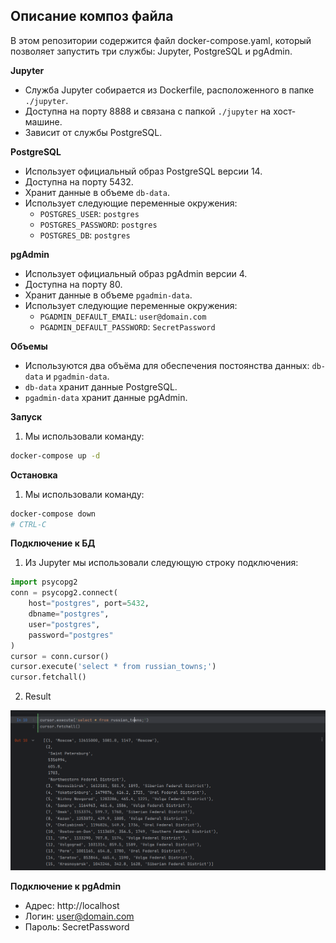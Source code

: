 ## Описание композ файла

В этом репозитории содержится файл docker-compose.yaml, который позволяет запустить три службы: Jupyter, PostgreSQL и pgAdmin.

**Jupyter**

* Служба Jupyter собирается из Dockerfile, расположенного в папке `./jupyter`.
* Доступна на порту 8888 и связана с папкой `./jupyter` на хост-машине.
* Зависит от службы PostgreSQL.

**PostgreSQL**

* Использует официальный образ PostgreSQL версии 14.
* Доступна на порту 5432.
* Хранит данные в объеме `db-data`.
* Использует следующие переменные окружения:
    * `POSTGRES_USER`: `postgres`
    * `POSTGRES_PASSWORD`: `postgres`
    * `POSTGRES_DB`: `postgres`

**pgAdmin**

* Использует официальный образ pgAdmin версии 4.
* Доступна на порту 80.
* Хранит данные в объеме `pgadmin-data`.
* Использует следующие переменные окружения:
    * `PGADMIN_DEFAULT_EMAIL`: `user@domain.com`
    * `PGADMIN_DEFAULT_PASSWORD`: `SecretPassword`

**Объемы**

* Используются два объёма для обеспечения постоянства данных: `db-data` и `pgadmin-data`.
* `db-data` хранит данные PostgreSQL.
* `pgadmin-data` хранит данные pgAdmin.

**Запуск**

1. Мы использовали команду:

```bash
docker-compose up -d
```

**Остановка**

1. Мы использовали команду:

```bash
docker-compose down
# CTRL-C
```

**Подключение к БД**

1. Из Jupyter мы использовали следующую строку подключения:

```python
import psycopg2
conn = psycopg2.connect(
    host="postgres", port=5432,
    dbname="postgres",
    user="postgres",
    password="postgres"
)
cursor = conn.cursor()
cursor.execute('select * from russian_towns;')
cursor.fetchall()
```
2. Result

![img.png](img.png)

**Подключение к pgAdmin**

* Адрес: http://localhost
* Логин: user@domain.com
* Пароль: SecretPassword
